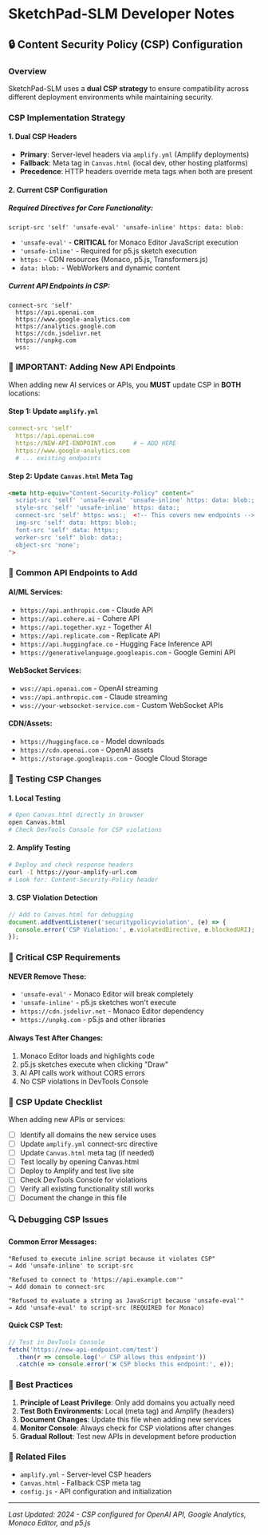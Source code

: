 # SketchPad-SLM Developer Notes

## 🔒 Content Security Policy (CSP) Configuration

### Overview
SketchPad-SLM uses a **dual CSP strategy** to ensure compatibility across different deployment environments while maintaining security.

### CSP Implementation Strategy

#### 1. **Dual CSP Headers**
- **Primary**: Server-level headers via `amplify.yml` (Amplify deployments)
- **Fallback**: Meta tag in `Canvas.html` (local dev, other hosting platforms)
- **Precedence**: HTTP headers override meta tags when both are present

#### 2. **Current CSP Configuration**

##### Required Directives for Core Functionality:
```csp
script-src 'self' 'unsafe-eval' 'unsafe-inline' https: data: blob:
```
- `'unsafe-eval'` - **CRITICAL** for Monaco Editor JavaScript execution
- `'unsafe-inline'` - Required for p5.js sketch execution
- `https:` - CDN resources (Monaco, p5.js, Transformers.js)
- `data: blob:` - WebWorkers and dynamic content

##### Current API Endpoints in CSP:
```csp
connect-src 'self' 
  https://api.openai.com
  https://www.google-analytics.com
  https://analytics.google.com
  https://cdn.jsdelivr.net
  https://unpkg.com
  wss:
```

### 🚨 **IMPORTANT: Adding New API Endpoints**

When adding new AI services or APIs, you **MUST** update CSP in **BOTH** locations:

#### Step 1: Update `amplify.yml`
```yaml
connect-src 'self' 
  https://api.openai.com
  https://NEW-API-ENDPOINT.com     # ← ADD HERE
  https://www.google-analytics.com
  # ... existing endpoints
```

#### Step 2: Update `Canvas.html` Meta Tag
```html
<meta http-equiv="Content-Security-Policy" content="
  script-src 'self' 'unsafe-eval' 'unsafe-inline' https: data: blob:;
  style-src 'self' 'unsafe-inline' https: data:;
  connect-src 'self' https: wss:;  <!-- This covers new endpoints -->
  img-src 'self' data: https: blob:;
  font-src 'self' data: https:;
  worker-src 'self' blob: data:;
  object-src 'none';
">
```

### 🔧 **Common API Endpoints to Add**

#### AI/ML Services:
- `https://api.anthropic.com` - Claude API
- `https://api.cohere.ai` - Cohere API  
- `https://api.together.xyz` - Together AI
- `https://api.replicate.com` - Replicate API
- `https://api.huggingface.co` - Hugging Face Inference API
- `https://generativelanguage.googleapis.com` - Google Gemini API

#### WebSocket Services:
- `wss://api.openai.com` - OpenAI streaming
- `wss://api.anthropic.com` - Claude streaming
- `wss://your-websocket-service.com` - Custom WebSocket APIs

#### CDN/Assets:
- `https://huggingface.co` - Model downloads
- `https://cdn.openai.com` - OpenAI assets
- `https://storage.googleapis.com` - Google Cloud Storage

### 🧪 **Testing CSP Changes**

#### 1. **Local Testing**
```bash
# Open Canvas.html directly in browser
open Canvas.html
# Check DevTools Console for CSP violations
```

#### 2. **Amplify Testing**
```bash
# Deploy and check response headers
curl -I https://your-amplify-url.com
# Look for: Content-Security-Policy header
```

#### 3. **CSP Violation Detection**
```javascript
// Add to Canvas.html for debugging
document.addEventListener('securitypolicyviolation', (e) => {
  console.error('CSP Violation:', e.violatedDirective, e.blockedURI);
});
```

### 🚨 **Critical CSP Requirements**

#### **NEVER Remove These:**
- `'unsafe-eval'` - Monaco Editor will break completely
- `'unsafe-inline'` - p5.js sketches won't execute
- `https://cdn.jsdelivr.net` - Monaco Editor dependency
- `https://unpkg.com` - p5.js and other libraries

#### **Always Test After Changes:**
1. Monaco Editor loads and highlights code
2. p5.js sketches execute when clicking "Draw"
3. AI API calls work without CORS errors
4. No CSP violations in DevTools Console

### 📝 **CSP Update Checklist**

When adding new APIs or services:

- [ ] Identify all domains the new service uses
- [ ] Update `amplify.yml` connect-src directive
- [ ] Update `Canvas.html` meta tag (if needed)
- [ ] Test locally by opening Canvas.html
- [ ] Deploy to Amplify and test live site
- [ ] Check DevTools Console for violations
- [ ] Verify all existing functionality still works
- [ ] Document the change in this file

### 🔍 **Debugging CSP Issues**

#### Common Error Messages:
```
"Refused to execute inline script because it violates CSP"
→ Add 'unsafe-inline' to script-src

"Refused to connect to 'https://api.example.com'"  
→ Add domain to connect-src

"Refused to evaluate a string as JavaScript because 'unsafe-eval'"
→ Add 'unsafe-eval' to script-src (REQUIRED for Monaco)
```

#### Quick CSP Test:
```javascript
// Test in DevTools Console
fetch('https://new-api-endpoint.com/test')
  .then(r => console.log('✅ CSP allows this endpoint'))
  .catch(e => console.error('❌ CSP blocks this endpoint:', e));
```

### 🎯 **Best Practices**

1. **Principle of Least Privilege**: Only add domains you actually need
2. **Test Both Environments**: Local (meta tag) and Amplify (headers)
3. **Document Changes**: Update this file when adding new services
4. **Monitor Console**: Always check for CSP violations after changes
5. **Gradual Rollout**: Test new APIs in development before production

### 🔗 **Related Files**
- `amplify.yml` - Server-level CSP headers
- `Canvas.html` - Fallback CSP meta tag
- `config.js` - API configuration and initialization

---
*Last Updated: 2024 - CSP configured for OpenAI API, Google Analytics, Monaco Editor, and p5.js*

